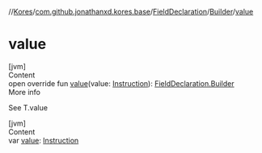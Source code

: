 //[Kores](../../../index.md)/[com.github.jonathanxd.kores.base](../../index.md)/[FieldDeclaration](../index.md)/[Builder](index.md)/[value](value.md)



# value  
[jvm]  
Content  
open override fun [value](value.md)(value: [Instruction](../../../com.github.jonathanxd.kores/-instruction/index.md)): [FieldDeclaration.Builder](index.md)  
More info  


See T.value

  


[jvm]  
Content  
var [value](value.md): [Instruction](../../../com.github.jonathanxd.kores/-instruction/index.md)  



